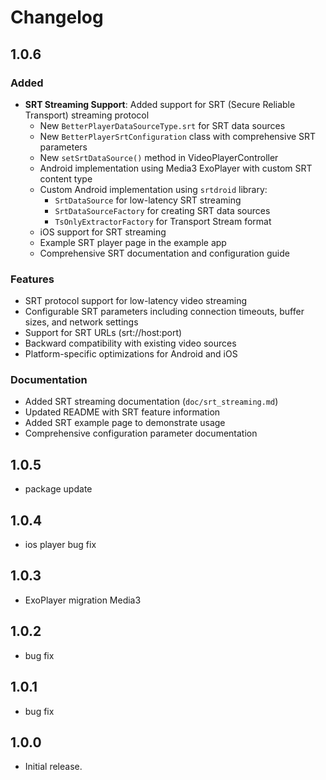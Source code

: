 # Changelog

## 1.0.6

### Added
- **SRT Streaming Support**: Added support for SRT (Secure Reliable Transport) streaming protocol
  - New `BetterPlayerDataSourceType.srt` for SRT data sources
  - New `BetterPlayerSrtConfiguration` class with comprehensive SRT parameters
  - New `setSrtDataSource()` method in VideoPlayerController
  - Android implementation using Media3 ExoPlayer with custom SRT content type
  - Custom Android implementation using `srtdroid` library:
    - `SrtDataSource` for low-latency SRT streaming
    - `SrtDataSourceFactory` for creating SRT data sources
    - `TsOnlyExtractorFactory` for Transport Stream format
  - iOS support for SRT streaming
  - Example SRT player page in the example app
  - Comprehensive SRT documentation and configuration guide

### Features
- SRT protocol support for low-latency video streaming
- Configurable SRT parameters including connection timeouts, buffer sizes, and network settings
- Support for SRT URLs (srt://host:port)
- Backward compatibility with existing video sources
- Platform-specific optimizations for Android and iOS

### Documentation
- Added SRT streaming documentation (`doc/srt_streaming.md`)
- Updated README with SRT feature information
- Added SRT example page to demonstrate usage
- Comprehensive configuration parameter documentation

## 1.0.5

* package update

## 1.0.4

* ios player bug fix

## 1.0.3

* ExoPlayer migration Media3

## 1.0.2

* bug fix

## 1.0.1

* bug fix

## 1.0.0

* Initial release.
